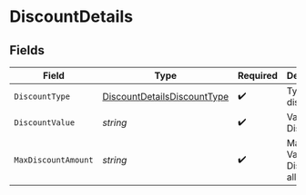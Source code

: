 # DiscountDetails


## Fields

| Field                                                                             | Type                                                                              | Required                                                                          | Description                                                                       |
| --------------------------------------------------------------------------------- | --------------------------------------------------------------------------------- | --------------------------------------------------------------------------------- | --------------------------------------------------------------------------------- |
| `DiscountType`                                                                    | [DiscountDetailsDiscountType](../../models/shared/discountdetailsdiscounttype.md) | :heavy_check_mark:                                                                | Type of discount                                                                  |
| `DiscountValue`                                                                   | *string*                                                                          | :heavy_check_mark:                                                                | Value of Discount.                                                                |
| `MaxDiscountAmount`                                                               | *string*                                                                          | :heavy_check_mark:                                                                | Maximum Value of Discount allowed.                                                |